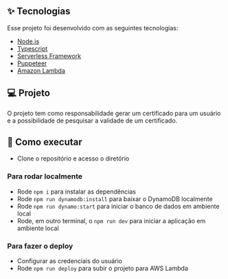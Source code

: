 ## ✨ Tecnologias

Esse projeto foi desenvolvido com as seguintes tecnologias:

- [Node.js](https://nodejs.org/en/)
- [Typescript](https://www.typescriptlang.org/)
- [Serverless Framework](serverless.com/)
- [Puppeteer](https://github.com/puppeteer/puppeteer)
- [Amazon Lambda](https://aws.amazon.com/pt/lambda/)

## 💻 Projeto

O projeto tem como responsabilidade gerar um certificado para um usuário e a possibilidade de pesquisar a validade de um certificado.

## 🚀 Como executar

- Clone o repositório e acesso o diretório

### Para rodar localmente

- Rode `npm i` para instalar as dependências
- Rode `npm run dynamodb:install` para baixar o DynamoDB localmente
- Rode `npm run dynamo:start` para iniciar o banco de dados em ambiente local
- Rode, em outro terminal, o `npm run dev` para iniciar a aplicação em ambiente local

### Para fazer o deploy

- Configurar as credenciais do usuário
- Rode `npm run deploy` para subir o projeto para AWS Lambda

